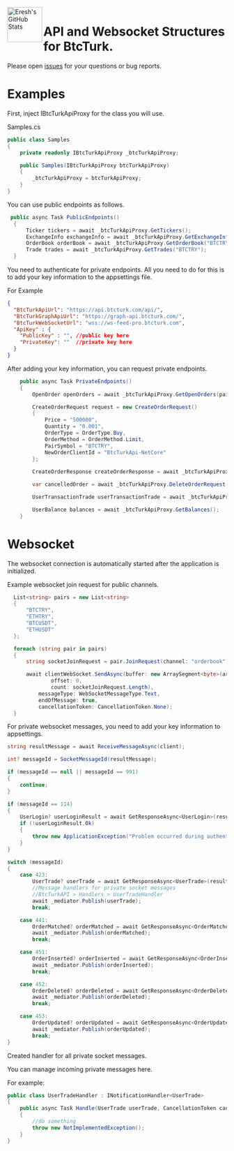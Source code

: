 <img width="80" align="left" alt="Eresh's GitHub Stats" src="https://play-lh.googleusercontent.com/_b4QLdwIcFW5tcVpV2XwDWHax-c4zt9Sa__gJbp5QiTl_yC5q4Q1htSI7_Cf2o8JmRc=w240-h480-rw" />

# API and Websocket Structures for BtcTurk.

Please open [issues](https://github.com/suleymanbyzt/BtcTurk-Api-NetCore/issues) for your questions or bug reports.

# Examples

First, inject IBtcTurkApiProxy for the class you will use.

Samples.cs
```csharp
public class Samples
{
    private readonly IBtcTurkApiProxy _btcTurkApiProxy;

    public Samples(IBtcTurkApiProxy btcTurkApiProxy)
    {
        _btcTurkApiProxy = btcTurkApiProxy;
    }
}
```
You can use public endpoints as follows.

```csharp
 public async Task PublicEndpoints()
  {
      Ticker tickers = await _btcTurkApiProxy.GetTickers();
      ExchangeInfo exchangeInfo = await _btcTurkApiProxy.GetExchangeInfo();
      OrderBook orderBook = await _btcTurkApiProxy.GetOrderBook("BTCTRY", 25);
      Trade trades = await _btcTurkApiProxy.GetTrades("BTCTRY");
  }
```

You need to authenticate for private endpoints. All you need to do for this is to add your key information to the appsettings file.

For Example
```json
{
  "BtcTurkApiUrl": "https://api.btcturk.com/api/",
  "BtcTurkGraphApiUrl": "https://graph-api.btcturk.com/",
  "BtcTurkWebSocketUrl": "wss://ws-feed-pro.btcturk.com",
  "ApiKey" : {
    "PublicKey" : "", //public key here
    "PrivateKey": ""  //private key here
  }
}
```

After adding your key information, you can request private endpoints.

```csharp
    public async Task PrivateEndpoints()
    {
        OpenOrder openOrders = await _btcTurkApiProxy.GetOpenOrders(pairSymbol: null);

        CreateOrderRequest request = new CreateOrderRequest()
        {
            Price = "500000",
            Quantity = "0.001",
            OrderType = OrderType.Buy,
            OrderMethod = OrderMethod.Limit,
            PairSymbol = "BTCTRY",
            NewOrderClientId = "BtcTurkApi-NetCore"
        };
        
        CreateOrderResponse createOrderResponse = await _btcTurkApiProxy.CreateOrderRequest(request);

        var cancelledOrder = await _btcTurkApiProxy.DeleteOrderRequest(createOrderResponse.Data.Id.ToString());

        UserTransactionTrade userTransactionTrade = await _btcTurkApiProxy.GetUserTransactionTrades(orderId: 123456789);

        UserBalance balances = await _btcTurkApiProxy.GetBalances();
    }
```

# Websocket

The websocket connection is automatically started after the application is initialized.

Example websocket join request for public channels.

```csharp
  List<string> pairs = new List<string>
  {
      "BTCTRY",
      "ETHTRY",
      "BTCUSDT",
      "ETHUSDT"
  };

  foreach (string pair in pairs)
  {
      string socketJoinRequest = pair.JoinRequest(channel: "orderbook");

      await clientWebSocket.SendAsync(buffer: new ArraySegment<byte>(array: Encoding.UTF8.GetBytes(socketJoinRequest),
              offset: 0,
              count: socketJoinRequest.Length),
          messageType: WebSocketMessageType.Text,
          endOfMessage: true,
          cancellationToken: CancellationToken.None);
  }
```

For private websocket messages, you need to add your key information to appsettings.

```csharp
string resultMessage = await ReceiveMessageAsync(client);

int? messageId = SocketMessageId(resultMessage);

if (messageId == null || messageId == 991)
{
    continue;
}

if (messageId == 114)
{
    UserLogin? userLoginResult = await GetResponseAsync<UserLogin>(resultMessage);
    if (!userLoginResult.Ok)
    {
        throw new ApplicationException("Problem occurred during authentication.");
    }
}

switch (messageId)
{
    case 423:
        UserTrade? userTrade = await GetResponseAsync<UserTrade>(resultMessage);
        //Message handlers for private socket messages
        //BtcTurkAPI > Handlers > UserTradeHandler
        await _mediator.Publish(userTrade);
        break;

    case 441:
        OrderMatched? orderMatched = await GetResponseAsync<OrderMatched>(resultMessage);
        await _mediator.Publish(orderMatched);
        break;

    case 451:
        OrderInserted? orderInserted = await GetResponseAsync<OrderInserted>(resultMessage);
        await _mediator.Publish(orderInserted);
        break;

    case 452:
        OrderDeleted? orderDeleted = await GetResponseAsync<OrderDeleted>(resultMessage);
        await _mediator.Publish(orderDeleted);
        break;

    case 453:
        OrderUpdated? orderUpdated = await GetResponseAsync<OrderUpdated>(resultMessage);
        await _mediator.Publish(orderUpdated);
        break;
}
```

Created handler for all private socket messages.

You can manage incoming private messages here.

For example:

```csharp
public class UserTradeHandler : INotificationHandler<UserTrade>
{
    public async Task Handle(UserTrade userTrade, CancellationToken cancellationToken)
    {
        //do something
        throw new NotImplementedException();
    }
}
```
